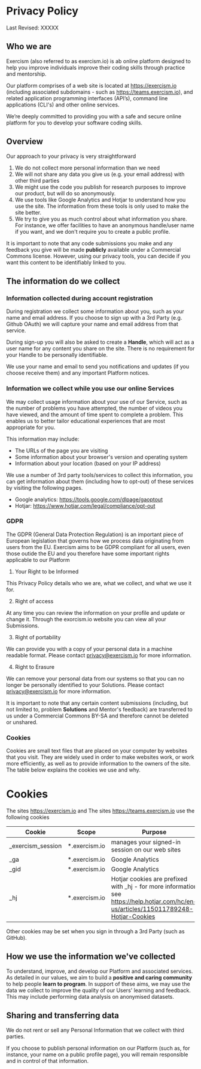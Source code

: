 
# Privacy Policy

Last Revised: XXXXX

## Who we are

Exercism (also referred to as exercism.io) is ab online platform designed to help you improve individuals improve their coding skills through practice and mentorship.

Our platform comprises of a web site is located at https://exercism.io (including associated subdomains - such as https://teams.exercism.io), and related application programming interfaces (API’s), command line applications (CLI's) and other online services.

We’re deeply committed to providing you with a safe and secure online platform for you to develop your
software coding skills.

## Overview

Our approach to your privacy is very straightforward

1. We do not collect more personal information than we need
2. We will not share any data you give us (e.g. your email address) with other third parties
3. We might use the code you publish for research purposes to improve our product, but will do so anonymously.
4. We use tools like Google Analytics and Hotjar to understand how you use the site. The information from these tools is only used to make the site better.
5. We try to give you as much control about what information you share. For instance, we offer facilities to have an anonymous handle/user name if you want, and we don't require you to create a public profile.

It is important to note that any code submissions you make and any feedback you give will be made **publicly** available under a Commercial Commons license. However, using our privacy tools, you can decide if you want this content to be identifiably linked to you.

## The information do we collect

### Information collected during account registration

During registration we collect some information about you, such as your name and email address. If you
choose to sign up with a 3rd Party (e.g. Github OAuth) we will capture your name and email address from that service.

During sign-up you will also be asked to create a **Handle**, which will act as a user name for any content you share on the site. There is no requirement for your Handle to be personally identifiable.

We use your name and email to send you notifications and updates (if you choose receive them) and any important Platform notices.

### Information we collect while you use our online Services

We may collect usage information about your use of our Service, such as the number of problems you have attempted, the number of videos you have viewed, and the amount of time spent to complete a problem. This enables us to better tailor educational experiences that are most appropriate for you.

This information may include:

- The URLs of the page you are visiting
- Some information about your browser's version and operating system
- Information about your location (based on your IP address)

We use a number of 3rd party tools/services to collect this information, you can get information about them (including how to opt-out) of these services by visiting the following pages.

- Google analytics: https://tools.google.com/dlpage/gaoptout
- Hotjar: https://www.hotjar.com/legal/compliance/opt-out

### GDPR

The GDPR (General Data Protection Regulation) is an important piece of European legislation that governs how we process data originating from users from the EU. Exercism aims to be GDPR compliant for all users, even those outide the EU and you therefore have some important rights applicable to our Platform

1. Your Right to be Informed

This Privacy Policy details who we are, what we collect, and what we use it for.

2. Right of access

At any time you can review the information on your profile and update or change it. Through the exorcism.io website you can view all your Submissions.

3. Right of portability

We can provide you with a copy of your personal data in a machine readable format. Please contact privacy@exercism.io for more information.

4. Right to Erasure

We can remove your personal data from our systems so that you can no longer be personally identified to your Solutions. Please contact privacy@exercism.io for more information.

It is important to note that any certain content submissions (including, but not limited to, problem **Solutions** and Mentor's feedback) are transferred to us under a Commercial Commons BY-SA and therefore cannot be deleted or unshared.

### Cookies
Cookies are small text files that are placed on your computer by websites that you visit. They are widely used in order to make websites work, or work more efficiently, as well as to provide information to the owners of the site. The table below explains the cookies we use and why.

# Cookies

The sites https://exercism.io and The sites https://teams.exercism.io use the following cookies

| Cookie  | Scope | Purpose |
| ------------- | ------------- | ------------- |
| _exercism_session  | *.exercism.io  | manages your signed-in session on our web sites |
| _ga  | *.exercism.io  | Google Analytics |
| _gid  | *.exercism.io  | Google Analytics |
| _hj |  *.exercism.io  | Hotjar cookies are prefixed with _hj - for more information see  https://help.hotjar.com/hc/en-us/articles/115011789248-Hotjar-Cookies

Other cookies may be set when you sign in through a 3rd Party (such as GitHub).


## How we use the information we've collected

To understand, improve, and develop our Platform and associated services. As detailed in our values, we aim to build a **positive and caring community** to help people **learn to program**. In support of these aims, we may use the data we collect to improve the quality of our Users' learning and feedback. This may include performing data analysis on anonymised datasets.

## Sharing and transferring data

We do not rent or sell any Personal Information that we collect with third parties.

If you choose to publish personal information on our Platform (such as, for instance, your name on a public profile page), you will remain responsible and in control of that information.
